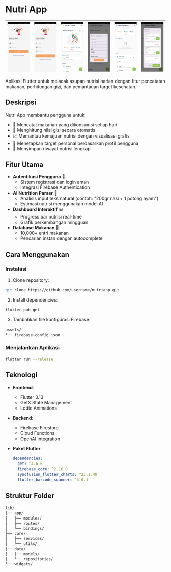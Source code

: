 # Nutri App

![Screenshot 1](login.jpg) | ![Screenshot 2](regist.jpg) | ![Screenshot 3](homepagenutriapp.jpg) | ![Screenshot 4](goals.jpg) | ![Screenshot 5](history.jpg) | ![Screenshot 6](editEntry.jpg)
---|---|---|---|---|---

Aplikasi Flutter untuk melacak asupan nutrisi harian dengan fitur pencatatan makanan, perhitungan gizi, dan pemantauan target kesehatan.

## Deskripsi

Nutri App membantu pengguna untuk:
- 📝 Mencatat makanan yang dikonsumsi setiap hari
- 🧮 Menghitung nilai gizi secara otomatis
- 📈 Memantau kemajuan nutrisi dengan visualisasi grafis
- 🎯 Menetapkan target personal berdasarkan profil pengguna
- 📅 Menyimpan riwayat nutrisi lengkap

## Fitur Utama
- **Autentikasi Pengguna** 🔐
  - Sistem registrasi dan login aman
  - Integrasi Firebase Authentication
- **AI Nutrition Parser** 🤖
  - Analisis input teks natural (contoh: "200gr nasi + 1 potong ayam")
  - Estimasi nutrisi menggunakan model AI
- **Dashboard Interaktif** 📊
  - Progress bar nutrisi real-time
  - Grafik perkembangan mingguan
- **Database Makanan** 🍎
  - 10,000+ entri makanan
  - Pencarian instan dengan autocomplete

## Cara Menggunakan

### Instalasi
1. Clone repository:
```bash
git clone https://github.com/username/nutriapp.git
```

2. Install dependencies:
```bash
flutter pub get
```

3. Tambahkan file konfigurasi Firebase:
```bash
assets/
└── firebase-config.json
```

### Menjalankan Aplikasi
```bash
flutter run --release
```

## Teknologi
- **Frontend**:
  - Flutter 3.13
  - GetX State Management
  - Lottie Animations

- **Backend**:
  - Firebase Firestore
  - Cloud Functions
  - OpenAI Integration

- **Paket Flutter**:
  ```yaml
  dependencies:
    get: ^4.6.6
    firebase_core: ^2.16.0
    syncfusion_flutter_charts: ^23.1.40
    flutter_barcode_scanner: ^3.0.1
  ```

## Struktur Folder
```
lib/
├── app/
│   ├── modules/
│   ├── routes/
│   └── bindings/
├── core/
│   ├── services/
│   └── utils/
├── data/
│   ├── models/
│   └── repositories/
└── widgets/
```
